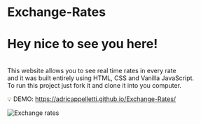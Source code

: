 
# Exchange-Rates
<h1>Hey nice to see you here!</h1><br>
This website allows you to see real time rates in every rate<br> 
and it was built entirely using HTML, CSS and Vanilla JavaScript.<br>
To run this project just fork it and clone it into you computer.<br>

💡 DEMO: https://adricappelletti.github.io/Exchange-Rates/

![Exchange rates](https://user-images.githubusercontent.com/73238164/119280498-1ac7e400-bc08-11eb-80e2-9dd3d92c82f9.png)

